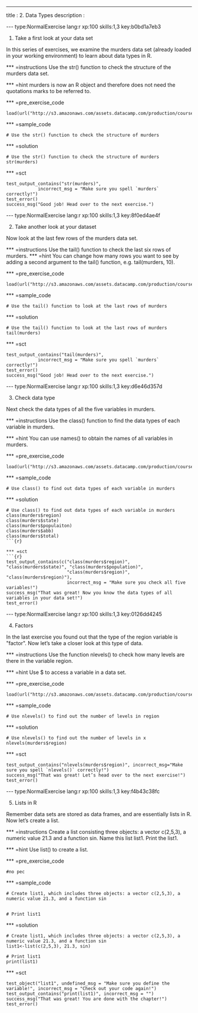 ---
title       : 2. Data Types
description :


--- type:NormalExercise lang:r xp:100 skills:1,3 key:b0bd1a7eb3

1. Take a first look at your data set

In this series of exercises, we examine the murders data set (already loaded in your working environment) to learn about data types in R.

*** =instructions Use the str() function to check the structure of the murders data set.

*** =hint murders is now an R object and therefore does not need the quotations marks to be referred to.

*** =pre_exercise_code
```{r}
load(url("http://s3.amazonaws.com/assets.datacamp.com/production/course_3073/datasets/murders.rda"))
```
*** =sample_code
```{r}
# Use the str() function to check the structure of murders
```
*** =solution
```{r}
# Use the str() function to check the structure of murders
str(murders)
```
*** =sct
```{r}
test_output_contains("str(murders)",
            incorrect_msg = "Make sure you spell `murders` correctly!")
test_error()
success_msg("Good job! Head over to the next exercise.")
```

--- type:NormalExercise lang:r xp:100 skills:1,3 key:8f0ed4ae4f

2. Take another look at your dataset

Now look at the last few rows of the murders data set.

*** =instructions
Use the tail() function to check the last six rows of murders.
*** =hint
You can change how many rows you want to see by adding a second argument to the tail() function, e.g. tail(murders, 10).

*** =pre_exercise_code
```{r}
load(url("http://s3.amazonaws.com/assets.datacamp.com/production/course_3073/datasets/murders.rda"))
```
*** =sample_code
```{r}
# Use the tail() function to look at the last rows of murders
```
*** =solution
```{r}
# Use the tail() function to look at the last rows of murders
tail(murders)
```
*** =sct
```{r}
test_output_contains("tail(murders)",
            incorrect_msg = "Make sure you spell `murders` correctly!")
test_error()
success_msg("Good job! Head over to the next exercise.")
```
--- type:NormalExercise lang:r xp:100 skills:1,3 key:d6e46d357d

3. Check data type

Next check the data types of all the five variables in murders.

*** =instructions Use the class() function to find the data types of each variable in murders.

*** =hint You can use names() to obtain the names of all variables in murders.

*** =pre_exercise_code
```{r}
load(url("http://s3.amazonaws.com/assets.datacamp.com/production/course_3073/datasets/murders.rda"))
```
*** =sample_code
```{r}
# Use class() to find out data types of each variable in murders
```
*** =solution
```{r}
# Use class() to find out data types of each variable in murders
class(murders$region)
class(murders$state)
class(murders$populaiton)
class(murders$abb)
class(murders$total)
```{r}

*** =sct
```{r}
test_output_contains(c("class(murders$region)", "class(murders$state)", "class(murders$population)",
                       "class(murders$region)", "class(murders$region)"),
                       incorrect_msg = "Make sure you check all five variables!")
success_msg("That was great! Now you know the data types of all variables in your data set!")  
test_error()
```

--- type:NormalExercise lang:r xp:100 skills:1,3 key:0126dd4245

4. Factors

In the last exercise you found out that the type of the region variable is "factor". Now let’s take a closer look at this type of data.

*** =instructions Use the function nlevels() to check how many levels are there in the variable region.

*** =hint Use $ to access a variable in a data set.

*** =pre_exercise_code
```{r}
load(url("http://s3.amazonaws.com/assets.datacamp.com/production/course_3073/datasets/murders.rda"))
```

*** =sample_code
```{r}
# Use nlevels() to find out the number of levels in region
```
*** =solution
```{r}
# Use nlevels() to find out the number of levels in x
nlevels(murders$region)
```
*** =sct
```{r}
test_output_contains("nlevels(murders$region)", incorrect_msg="Make sure you spell `nlevels()` correctly!")
success_msg("That was great! Let’s head over to the next exercise!")  
test_error()
```
--- type:NormalExercise lang:r xp:100 skills:1,3 key:f4b43c38fc

5. Lists in R

Remember data sets are stored as data frames, and are essentially lists in R. Now let’s create a list.

*** =instructions Create a list consisting three objects: a vector c(2,5,3), a numeric value $21.3$ and a function sin. Name this list list1. Print the list1.

*** =hint Use list() to create a list.

*** =pre_exercise_code
```{r}
#no pec
```
*** =sample_code
```{r}
# Create list1, which includes three objects: a vector c(2,5,3), a numeric value 21.3, and a function sin


# Print list1
```
*** =solution
```{r}
# Create list1, which includes three objects: a vector c(2,5,3), a numeric value 21.3, and a function sin
list1<-list(c(2,5,3), 21.3, sin)

# Print list1
print(list1)
```
*** =sct
```{r}
test_object("list1", undefined_msg = "Make sure you define the variable!", incorrect_msg = "Check out your code again!")
test_output_contains("print(list1)", incorrect_msg = "")
success_msg("That was great! You are done with the chapter!")  
test_error()
```